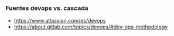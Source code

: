 ### Fuentes devops vs. cascada
- https://www.atlassian.com/es/devops
- https://about.gitlab.com/topics/devops/#dev-ops-methodology